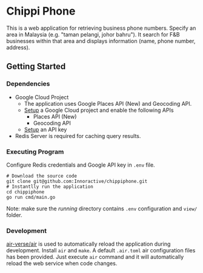 # Chippi Phone

This is a web application for retrieving business phone numbers. Specify an area
in Malaysia (e.g. "taman pelangi, johor bahru"). It search for F&B businesses
within that area and displays information (name, phone number, address).

## Getting Started

### Dependencies

* Google Cloud Project
  * The application uses Google Places API (New) and Geocoding API.
  * [Setup](https://bit.ly/3FaNs63) a Google Cloud project and enable the following APIs
    * Places API (New)
    * Geocoding API
  * [Setup](https://bit.ly/4ikbEBu) an API key
* Redis Server is required for caching query results.

### Executing Program

Configure Redis credentials and Google API key in `.env` file.

```shell
# Download the source code
git clone git@github.com:Innoractive/chippiphone.git
# Instantlly run the application
cd chippiphone
go run cmd/main.go
```

Note: make sure the _running_ directory contains `.env` configuration and `view/` folder.

### Development

[air-verse/air](https://github.com/air-verse/air) is used to automatically reload the application during development. Install `air` and `make`. A default `.air.toml` air configuration files has been provided. Just execute `air` command and it will automatically reload the web service when code changes.